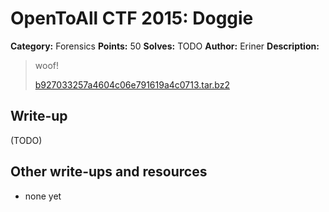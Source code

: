 # OpenToAll CTF 2015: Doggie

**Category:** Forensics
**Points:** 50
**Solves:** TODO
**Author:** Eriner
**Description:** 

> woof!
> 
> [b927033257a4604c06e791619a4c0713.tar.bz2](b927033257a4604c06e791619a4c0713.tar.bz2)

## Write-up

(TODO)

## Other write-ups and resources

* none yet
